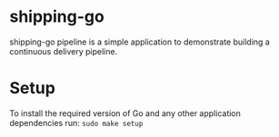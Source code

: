 # shipping-go

shipping-go pipeline is a simple application to demonstrate building a continuous
delivery pipeline.

# Setup

To install the required version of Go and any other application
dependencies run:
`sudo make setup`
